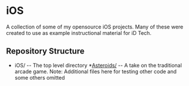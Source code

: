 # iOS
A collection of some of my opensource iOS projects.  Many of these were created to use as example instructional material for iD Tech.

## Repository Structure
* iOS/ -- The top level directory
  *[Asteroids/](/Asteroids/) -- A take on the traditional arcade game. Note: Additional files here for testing other code and some others omitted
